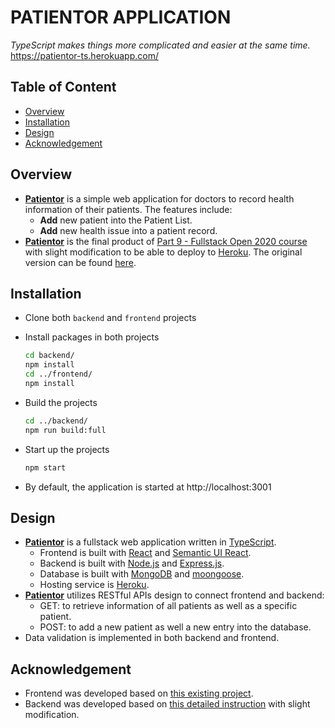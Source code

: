 # PATIENTOR APPLICATION

_TypeScript makes things more complicated and easier at the same time._   
https://patientor-ts.herokuapp.com/

## Table of Content
- [Overview](#Overview)
- [Installation](#Installation)
- [Design](#Design)
- [Acknowledgement](#Acknowledgement)

## Overview
- [**Patientor**][app-link] is a simple web application for doctors to record health information of their patients. The features include:    
  - **Add** new patient into the Patient List.   
  - **Add** new health issue into a patient record.  
- [**Patientor**][app-link] is the final product of [Part 9 - Fullstack Open 2020 course][part-9-link] with slight modification to be able to deploy to [Heroku][heroku-homepage]. The original version can be found [here][original-version-link].

## Installation
- Clone both `backend` and `frontend` projects
- Install packages in both projects   

  ```bash
  cd backend/
  npm install
  cd ../frontend/
  npm install
  ```
- Build the projects   

  ```bash
  cd ../backend/
  npm run build:full
  ```   
- Start up the projects

  ```bash
  npm start
  ```
- By default, the application is started at http://localhost:3001

## Design  
- [**Patientor**][app-link] is a fullstack web application written in [TypeScript][typescript-homepage].
  - Frontend is built with [React][react-homepage] and [Semantic UI React][semantic-ui-react-homepage].
  - Backend is built with [Node.js][nodejs-homepage] and [Express.js][expressjs-homepage].
  - Database is built with [MongoDB][mongodb-homepage] and [moongoose][mongoose-homepage].
  - Hosting service is [Heroku][heroku-homepage].
- [**Patientor**][app-link] utilizes RESTful APIs design to connect frontend and backend:  
  - GET: to retrieve information of all patients as well as a specific patient.
  - POST: to add a new patient as well a new entry into the database.
- Data validation is implemented in both backend and frontend.

## Acknowledgement
- Frontend was developed based on [this existing project][original-front-end-github].     
- Backend was developed based on [this detailed instruction][part-9-link] with slight modification.


[app-link]: https://patientor-ts.herokuapp.com/
[part-9-link]: https://fullstackopen.com/en/part9   
[original-version-link]: https://github.com/minhvo-dev/MOOC.fi-Full-Stack-Open-2020/tree/882ce1bdefa3ad3a912ab0ee7f92148de1728ff1/part_09/patientor   
[original-front-end-github]: https://github.com/fullstack-hy2020/patientor
[heroku-homepage]: https://www.heroku.com/  
[mongodb-homepage]: https://www.mongodb.com/    
[mongoose-homepage]: https://mongoosejs.com/  
[nodejs-homepage]: https://nodejs.org/en/   
[expressjs-homepage]: https://expressjs.com/   
[react-homepage]: https://reactjs.org/   
[semantic-ui-react-homepage]: https://react.semantic-ui.com/   
[typescript-homepage]: https://www.typescriptlang.org/